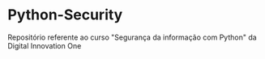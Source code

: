 # Python-Security
Repositório referente ao curso "Segurança da informação com Python" da Digital Innovation One
